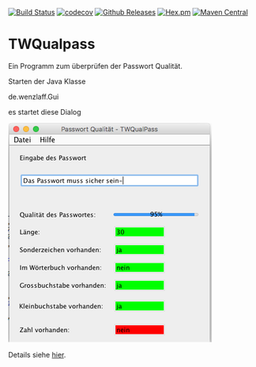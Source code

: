 [![Build Status](https://travis-ci.org/IT-Berater/TWQualpass.svg?branch=master)](https://travis-ci.org/IT-Berater/TWQualpass) 
[![codecov](https://codecov.io/gh/IT-Berater/TWQualpass/branch/master/graph/badge.svg)](https://codecov.io/gh/IT-Berater/TWQualpass) 
[![Github Releases](https://img.shields.io/github/downloads/atom/atom/latest/total.svg)](https://github.com/IT-Berater/TWQualpass)
[![Hex.pm](https://img.shields.io/hexpm/l/plug.svg)](https://github.com/IT-Berater/TWQualpass)
[![Maven Central](https://maven-badges.herokuapp.com/maven-central/TWQualpass/TWQualpass/badge.svg)](https://maven-badges.herokuapp.com/maven-central/de.wenzlaff.TWQualpass/de.wenzlaff.TWQualpass)


# TWQualpass

Ein Programm zum überprüfen der Passwort Qualität.

Starten der Java Klasse

de.wenzlaff.Gui

es startet diese Dialog

![](/bilder/twqualpass.png)

Details siehe [hier](http://www.wenzlaff.de/twqualpass.html).